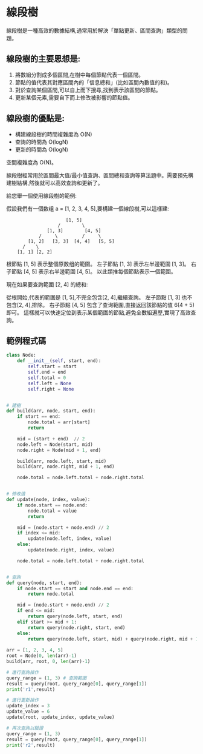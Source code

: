 # 線段樹

線段樹是一種高效的數據結構,通常用於解決「單點更新、區間查詢」類型的問題。

## 線段樹的主要思想是:

1. 將數組分割成多個區間,在樹中每個節點代表一個區間。
2. 節點的值代表其對應區間內的「信息總和」(比如區間內數值的和)。
3. 對於查詢某個區間,可以自上而下搜尋,找到表示該區間的節點。
4. 更新某個元素,需要自下而上修改被影響的節點值。

## 線段樹的優點是:

- 構建線段樹的時間複雜度為 O(N)
- 查詢的時間為 O(logN)
- 更新的時間為 O(logN)

空間複雜度為 O(N)。

線段樹經常用於區間最大值/最小值查詢、區間總和查詢等算法題中。需要預先構建樹結構,然後就可以高效查詢和更新了。

給您舉一個使用線段樹的範例:

假設我們有一個数组 a = [1, 2, 3, 4, 5],要構建一個線段樹,可以這樣建:
```
                      [1, 5]  
                   /        \
               [1, 3]        [4, 5]  
            /     \         /     \
        [1, 2]   [3, 3]  [4, 4]   [5, 5]
      /    \
    [1, 1] [2, 2]
```
根節點 [1, 5] 表示整個原数组的範圍。
左子節點 [1, 3] 表示左半邊範圍 [1, 3]。
右子節點 [4, 5] 表示右半邊範圍 [4, 5]。
以此類推每個節點表示一個範圍。

現在如果要查詢範圍 [2, 4] 的總和:

從根開始,代表的範圍是 [1, 5],不完全包含[2, 4],繼續查詢。
左子節點 [1, 3] 也不包含[2, 4],排除。
右子節點 [4, 5] 包含了查询範圍,直接返回該節點的值 6(4 + 5) 即可。
這樣就可以快速定位到表示某個範圍的節點,避免全數組遍歷,實現了高效查詢。

## 範例程式碼

```python
class Node:
    def __init__(self, start, end):
        self.start = start
        self.end = end
        self.total = 0
        self.left = None
        self.right = None


# 建樹
def build(arr, node, start, end):
    if start == end:
        node.total = arr[start]
        return

    mid = (start + end)  // 2
    node.left = Node(start, mid)
    node.right = Node(mid + 1, end)

    build(arr, node.left, start, mid)
    build(arr, node.right, mid + 1, end)

    node.total = node.left.total + node.right.total


# 修改值
def update(node, index, value):
    if node.start == node.end:
        node.total = value
        return

    mid = (node.start + node.end) // 2
    if index <= mid:
        update(node.left, index, value)
    else:
        update(node.right, index, value)

    node.total = node.left.total + node.right.total


# 查詢
def query(node, start, end):
    if node.start == start and node.end == end:
        return node.total

    mid = (node.start + node.end) // 2
    if end <= mid:
        return query(node.left, start, end)
    elif start >= mid + 1:
        return query(node.right, start, end)
    else:
        return query(node.left, start, mid) + query(node.right, mid + 1, end)
    
arr = [1, 2, 3, 4, 5]
root = Node(0, len(arr)-1)
build(arr, root, 0, len(arr)-1)

# 進行查詢操作
query_range = (1, 3) # 查詢範圍
result = query(root, query_range[0], query_range[1])
print('r1',result)

# 進行更新操作
update_index = 3
update_value = 6
update(root, update_index, update_value)

# 再次查詢以驗證
query_range = (1, 3)
result = query(root, query_range[0], query_range[1])
print('r2',result)

```
